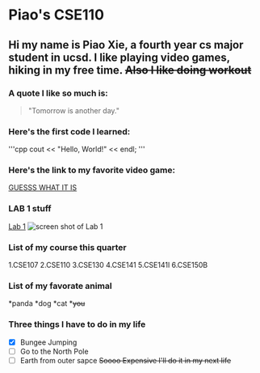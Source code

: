 # Piao's CSE110

## Hi my name is Piao Xie, a fourth year cs major student in ucsd. I like playing video games, hiking in my free time. ~~Also I like doing workout~~

### A quote I like so much is:
> "Tomorrow is another day."

### Here's the first code I learned:
'''cpp
cout << "Hello, World!" << endl;
'''
### Here's the link to my favorite video game:
[GUESSS WHAT IT IS](https://store.steampowered.com/app/1158310/Crusader_Kings_III/)

### LAB 1 stuff
[Lab 1](.md)
![screen shot of Lab 1]()

### List of my course this quarter
1.CSE107
2.CSE110
3.CSE130
4.CSE141
5.CSE141l
6.CSE150B

### List of my favorate animal
*panda
*dog
*cat
*~~you~~

### Three things I have to do in my life
- [x] Bungee Jumping
- [ ] Go to the North Pole
- [ ] Earth from outer sapce ~~Soooo Expensive I'll do it in my next life~~
